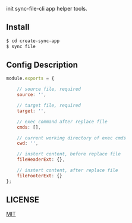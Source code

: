 init sync-file-cli app helper tools.

## Install

```bash
$ cd create-sync-app
$ sync file
```

## Config Description

```javascript
module.exports = {

    // source file, required
    source: '',

    // target file, required
    target: '',

    // exec command after replace file
    cmds: [],

    // current working directory of exec cmds
    cwd: '',

    // instert content, before replace file
    fileHeaderExt: {},

    // instert content, after replace file
    fileFooterExt: {}
};
```

## LICENSE

[MIT](LICENSE)